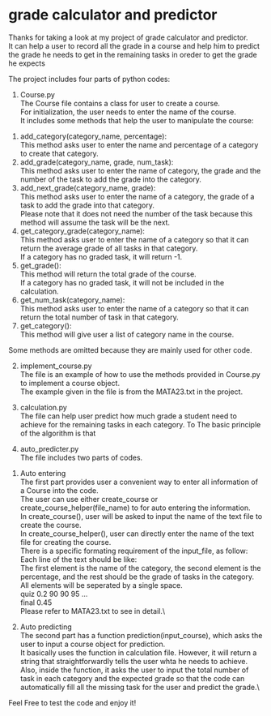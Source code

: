 # grade calculator and predictor

Thanks for taking a look at my project of grade calculator and predictor.\
It can help a user to record all the grade in a course and help him to predict the grade he needs to get in the remaining tasks in oreder to get the grade he expects


The project includes four parts of python codes:

1. Course.py\
The Course file contains a class for user to create a course.\
For initialization, the user needs to enter the name of the course.\
It includes some methods that help the user to manipulate the course:
1) add_category(category_name, percentage):\
This method asks user to enter the name and percentage of a category to create that category.
2) add_grade(category_name, grade, num_task):\
This method asks user to enter the name of category, the grade and the number of the task to add the grade into the category.
3) add_next_grade(category_name, grade):\
This method asks user to enter the name of a category, the grade of a task to add the grade into that category.\
Please note that it does not need the number of the task because this method will assume the task will be the next.
4) get_category_grade(category_name):\
This method asks user to enter the name of a category so that it can return the average grade of all tasks in that category.\
If a category has no graded task, it will return -1.
5) get_grade():\
This method will return the total grade of the course.\
If a category has no graded task, it will not be included in the calculation.
6) get_num_task(category_name):\
This method asks user to enter the name of a category so that it can return the total number of task in that category.
7) get_category():\
This method will give user a list of category name in the course.

Some methods are omitted because they are mainly used for other code.

2. implement_course.py\
The file is an example of how to use the methods provided in Course.py to implement a course object.\
The example given in the file is from the MATA23.txt in the project.

3. calculation.py\
The file can help user predict how much grade a student need to achieve for the remaining tasks in each category.
To 
The basic principle of the algorithm is that

4. auto_predicter.py\
The file includes two parts of codes.
1) Auto entering\
The first part provides user a convenient way to enter all information of a Course into the code.\
The user can use either create_course or create_course_helper(file_name) to for auto entering the information.\
In create_course(), user will be asked to input the name of the text file to create the course.\
In create_course_helper(), user can directly enter the name of the text file for creating the course.\
There is a specific formating requirement of the input_file, as follow:\
Each line of the text should be like:\
The first element is the name of the category, the second element is the percentage, and the rest should be the grade of tasks in the category. All elements will be seperated by a single space.\
    quiz 0.2 90 90 95 ...\
    final 0.45\
Please refer to MATA23.txt to see in detail.\

2) Auto predicting\
The second part has a function prediction(input_course), which asks the user to input a course object for prediction.\
It basically uses the function in calculation file. However, it will return a string that straightforwardly tells the user whta he needs to achieve. Also, inside the function, it asks the user to input the total number of task in each category and the expected grade so that the code can automatically fill all the missing task for the user and predict the grade.\

Feel Free to test the code and enjoy it!
